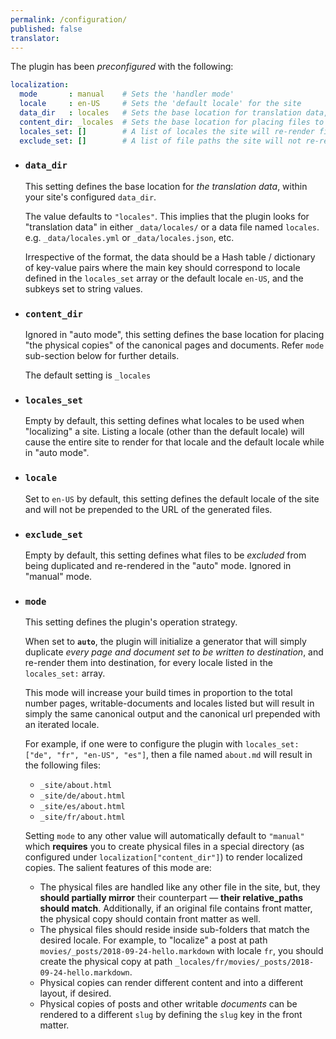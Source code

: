 ```yaml
---
permalink: /configuration/
published: false
translator:
---
```


The plugin has been *preconfigured* with the following:

```yaml
localization:
  mode       : manual    # Sets the 'handler mode'
  locale     : en-US     # Sets the 'default locale' for the site
  data_dir   : locales   # Sets the base location for translation data, within your site's `data_dir`.
  content_dir: _locales  # Sets the base location for placing files to be re-rendered. Ignored in auto mode.
  locales_set: []        # A list of locales the site will re-render files into
  exclude_set: []        # A list of file paths the site will not re-render in "auto" mode.
```

* ### `data_dir`

  This setting defines the base location for *the translation data*, within your site's configured `data_dir`.

  The value defaults to `"locales"`. This implies that the plugin looks for "translation data" in either
  `_data/locales/` or a data file named `locales`. e.g. `_data/locales.yml` or `_data/locales.json`, etc.

  Irrespective of the format, the data should be a Hash table / dictionary of key-value pairs where the main key should
  correspond to locale defined in the `locales_set` array or the default locale `en-US`, and the subkeys set to string
  values.

* ### `content_dir`

  Ignored in "auto mode", this setting defines the base location for placing "the physical copies" of the canonical pages
  and documents. Refer `mode` sub-section below for further details.

  The default setting is `_locales`

* ### `locales_set`

  Empty by default, this setting defines what locales to be used when "localizing" a site. Listing a locale (other than
  the default locale) will cause the entire site to render for that locale and the default locale while in "auto mode".

* ### `locale`

  Set to `en-US` by default, this setting defines the default locale of the site and will not be prepended to the URL of
  the generated files.

* ### `exclude_set`

  Empty by default, this setting defines what files to be *excluded* from being duplicated and re-rendered in the "auto"
  mode. Ignored in "manual" mode.

* ### `mode`

  This setting defines the plugin's operation strategy.

  When set to **`auto`**, the plugin will initialize a generator that will simply duplicate *every page and document set
  to be written to destination*, and re-render them into destination, for every locale listed in the `locales_set:`
  array.

  This mode will increase your build times in proportion to the total number pages, writable-documents and locales listed
  but will result in simply the same canonical output and the canonical url prepended with an iterated locale.

  For example, if one were to configure the plugin with `locales_set: ["de", "fr", "en-US", "es"]`, then a file named
  `about.md` will result in the following files:
    * `_site/about.html`
    * `_site/de/about.html`
    * `_site/es/about.html`
    * `_site/fr/about.html`

  Setting `mode` to any other value will automatically default to `"manual"` which **requires** you to create physical
  files in a special directory (as configured under `localization["content_dir"]`) to render localized copies. The
  salient features of this mode are:
    * The physical files are handled like any other file in the site, but, they **should partially mirror** their
      counterpart &mdash; **their relative_paths should match**. Additionally, if an original file contains front matter,
      the physical copy should contain front matter as well.
    * The physical files should reside inside sub-folders that match the desired locale. For example, to "localize" a post
      at path `movies/_posts/2018-09-24-hello.markdown` with locale `fr`, you should create the physical copy at path
      `_locales/fr/movies/_posts/2018-09-24-hello.markdown`.
    * Physical copies can render different content and into a different layout, if desired.
    * Physical copies of posts and other writable *documents* can be rendered to a different `slug` by defining the `slug`
      key in the front matter.
